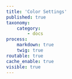 ```yaml
---
title: 'Color Settings'
published: true
taxonomy:
    category:
        - docs
process:
    markdown: true
    twig: true
routable: true
cache_enable: true
visible: true
---
```

